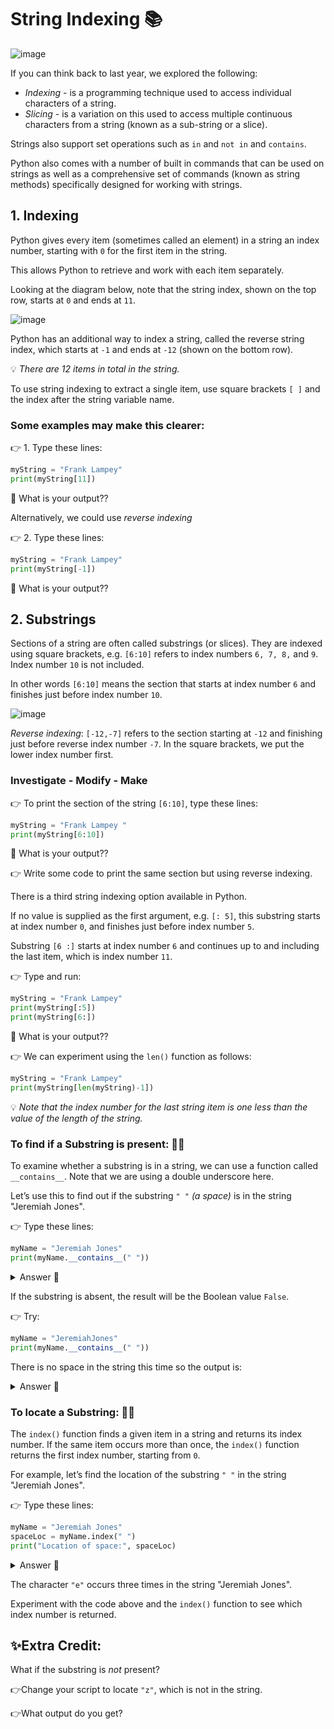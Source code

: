# String Indexing 📚

![image](https://github.com/user-attachments/assets/974d3822-ccdd-483e-a072-73496d094091)


If you can think back to last year, we explored the following:

- _Indexing_ - is a programming technique used to access individual characters of a string.
- _Slicing_  - is a variation on this used to access multiple continuous characters from a string (known as a sub-string or a slice).

Strings also support set operations such as `in` and `not in` and `contains`.

Python also comes with a number of built in commands that can be used on strings as well as a comprehensive set of commands (known as string methods) specifically designed for 
working with strings.

## 1. Indexing
Python gives every item (sometimes called an element) in a 
string an index number, starting with `0` for the first item in the string. 

This allows Python to retrieve and work with each item separately.

Looking at the diagram below, note that the string index, 
shown on the top row, starts at `0` and ends at `11`. 

![image](https://github.com/user-attachments/assets/a46291ed-7b3f-4b89-bae5-75a9e9d80534)

Python has an additional way to index a string, called the reverse string index, which starts at ``-1`` and ends at ``-12`` (shown on the bottom row). 

💡 _There are 12 items in total in the string._

To use string indexing to extract a single item, use square 
brackets `[ ]` and the index after the string variable name. 

### Some examples may make this clearer:

👉 1. Type these lines:
````py
myString = "Frank Lampey"
print(myString[11])
````
🤔 What is your output??

Alternatively, we could use _reverse indexing_

👉 2. Type these lines:
````py
myString = "Frank Lampey"
print(myString[-1])
````
🤔 What is your output??

## 2. Substrings
Sections of a string are often called substrings (or slices). 
They are indexed using square brackets, e.g. ``[6:10]`` refers to index numbers ``6, 7, 8,`` and ``9``. 
Index number ``10`` is not included. 

In other words ``[6:10]`` means the section that starts 
at index number ``6`` and finishes just before index number ``10``.

![image](https://github.com/user-attachments/assets/f59cf336-4a39-4a1d-8820-5af6afa34c28)


_Reverse indexing_: ``[-12,-7]`` refers to the section starting at ``-12`` and finishing just before reverse index number ``-7``. In the square brackets, we put the lower index number first.

### Investigate - Modify - Make
  
👉 To print the section of the string ``[6:10]``, type these lines:
````py
myString = "Frank Lampey "
print(myString[6:10])
````
🤔 What is your output??

👉 Write some code to print the same section but using 
reverse indexing.

There is a third string indexing option available in Python. 

If no value is supplied as the first argument, e.g. ``[: 5]``, this substring starts at index number ``0``, and finishes just before index number ``5``. 

Substring ``[6 :]`` starts at index number ``6`` and continues up to and including the last item, which is index number ``11``.

👉 Type and run:
````py
myString = "Frank Lampey"
print(myString[:5])
print(myString[6:])
````
🤔 What is your output??

👉 We can experiment using the ``len()`` function as follows:
````py
myString = "Frank Lampey"
print(myString[len(myString)-1])
````


💡 _Note that the index number for the last string item is one 
less than the value of the length of the string._

### To find if a Substring is present: 🕵️‍♂️
To examine whether a substring is in a string, we can use a 
function called ``__contains__``. Note that we are using a 
double underscore here.

Let’s use this to find out if the substring ``" "`` _(a space)_ is in the string "Jeremiah Jones". 

👉 Type these lines:
````py
myName = "Jeremiah Jones"
print(myName.__contains__(" "))
````
<details> 
  <summary> Answer 👀</summary>
  
  The output is the Boolean value ``True`` because the substring is present.
</details>

If the substring is absent, the result will be the Boolean value ``False``. 

👉 Try:

````py
myName = "JeremiahJones"
print(myName.__contains__(" "))
````
There is no space in the string this time so the output is:

<details> 
  <summary> Answer 👀</summary>

  `FALSE`
  
</details>

### To locate a Substring: 🕵️‍♂️

The ``index()`` function finds a given item in a string and returns its index number. If the same item occurs more than once, the ``index()`` function returns the first index number, starting from ``0``.

For example, let’s find the location of the substring ``" "`` in the string "Jeremiah Jones". 

👉 Type these lines:
````py
myName = "Jeremiah Jones"
spaceLoc = myName.index(" ")
print("Location of space:", spaceLoc)
````
<details> 
  <summary> Answer 👀</summary>

The index number for the substring ``" "`` is ``8``. 

This value is assigned to the variable ``spaceLoc``.
  
  
</details>

The character ``"e"`` occurs three times in the string "Jeremiah Jones". 

Experiment with the code above and the ``index()`` function to see which index number is 
returned.

## ✨Extra Credit:

What if the substring is _not_ present?

👉Change your script to locate ``"z"``, which is not in the string. 

👉What output do you get?



